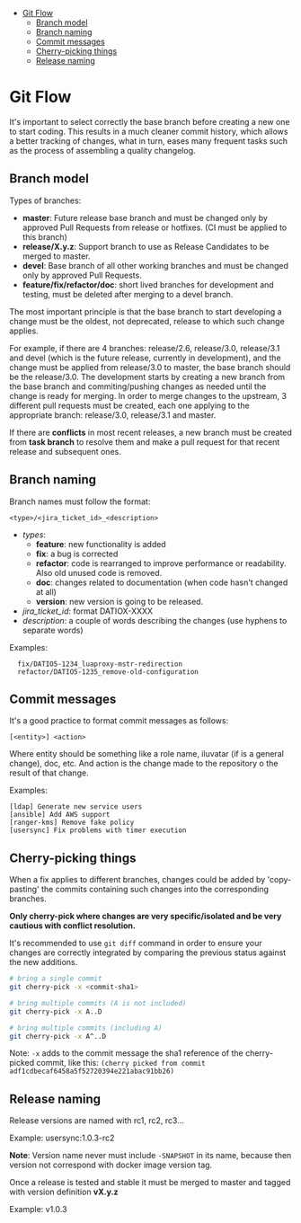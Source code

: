 - [Git Flow](#git-flow)
  - [Branch model](#branch-model)
  - [Branch naming](#branch-naming)
  - [Commit messages](#commit-messages)
  - [Cherry-picking things](#cherry-picking-things)
  - [Release naming](#release-naming)

# Git Flow

It's important to select correctly the base branch before creating a new one to start coding. This results in a much cleaner commit history, which allows a better tracking of changes, what in turn, eases many frequent tasks such as the process of assembling a quality changelog.

## Branch model

Types of branches:

- **master**: Future release base branch and must be changed only by approved Pull Requests from release or hotfixes. (CI must be applied to this branch)
- **release/X.y.z**: Support branch to use as Release Candidates to be merged to master.
- **devel**:  Base branch of all other working branches and must be changed only by approved Pull Requests. 
- **feature/fix/refactor/doc**: short lived branches for development and testing, must be deleted after merging to a devel branch.

The most important principle is that the base branch to start developing a change must be the oldest, not deprecated, release to which such change applies.

For example, if there are 4 branches: release/2.6, release/3.0, release/3.1 and devel (which is the future release, currently in development),
and the change must be applied from release/3.0 to master, the base branch should be the release/3.0. The development starts by creating a new branch from the base branch and commiting/pushing changes as needed until the change is ready for merging. In order to merge changes to the upstream, 3 different pull requests must be created, each one applying to the appropriate branch: release/3.0, release/3.1 and master.

If there are **conflicts** in most recent releases, a new branch must be created from __task branch__ to resolve them and make a pull request for that recent release and subsequent ones.

## Branch naming

Branch names must follow the format:

```text
<type>/<jira_ticket_id>_<description>
```

- *types*:
  - **feature**: new functionality is added
  - **fix**: a bug is corrected
  - **refactor**: code is rearranged to improve performance or readability. Also old unused code is removed.
  - **doc**: changes related to documentation (when code hasn't changed at all)
  - **version**: new version is going to be released.
- *jira_ticket_id*: format DATIOX-XXXX
- *description*: a couple of words describing the changes (use hyphens to separate words)

Examples:
```text
  fix/DATIO5-1234_luaproxy-mstr-redirection
  refactor/DATIO5-1235_remove-old-configuration
```

## Commit messages

It's a good practice to format commit messages as follows:

```text
[<entity>] <action>
```

Where entity should be something like a role name, iluvatar (if is a general change), doc, etc. And action is the change made to the repository o the result of that change.

Examples:
```text
[ldap] Generate new service users
[ansible] Add AWS support
[ranger-kms] Remove fake policy
[usersync] Fix problems with timer execution
```

## Cherry-picking things

When a fix applies to different branches, changes could be added by 'copy-pasting' the commits containing such changes into the corresponding branches.

**Only cherry-pick where changes are very specific/isolated and be very cautious with conflict resolution.**

It's recommended to use `git diff` command in order to ensure your changes are correctly integrated by comparing the previous status against the new additions.

```bash
# bring a single commit
git cherry-pick -x <commit-sha1>

# bring multiple commits (A is not included)
git cherry-pick -x A..D

# bring multiple commits (including A)
git cherry-pick -x A^..D
```

Note: `-x` adds to the commit message the sha1 reference of the cherry-picked commit, like this: `(cherry picked from commit adf1cdbecaf6458a5f52720394e221abac91bb26)`


## Release naming

Release versions are named with rc1, rc2, rc3...

Example: usersync:1.0.3-rc2

**Note**: Version name never must include `-SNAPSHOT` in its name, because then version not correspond with docker image version tag.

Once a release is tested and stable it must be merged to master and tagged with version definition **vX.y.z**

Example: v1.0.3


